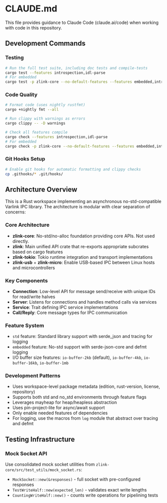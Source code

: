 # CLAUDE.md

This file provides guidance to Claude Code (claude.ai/code) when working with code in this repository.

## Development Commands

### Testing
```bash
# Run the full test suite, including doc tests and compile-tests
cargo test --features introspection,idl-parse
# For embedded
cargo test -p zlink-core --no-default-features --features embedded,introspection
```

### Code Quality
```bash
# Format code (uses nightly rustfmt)
cargo +nightly fmt --all

# Run clippy with warnings as errors
cargo clippy -- -D warnings

# Check all features compile
cargo check --features introspection,idl-parse
# For embedded
cargo check -p zlink-core --no-default-features --features embedded,introspection
```

### Git Hooks Setup
```bash
# Enable git hooks for automatic formatting and clippy checks
cp .githooks/* .git/hooks/
```

## Architecture Overview

This is a Rust workspace implementing an asynchronous no-std-compatible Varlink IPC library. The architecture is modular with clear separation of concerns:

### Core Architecture
- **zlink-core**: No-std/no-alloc foundation providing core APIs. Not used directly.
- **zlink**: Main unified API crate that re-exports appropriate subcrates based on cargo features
- **zlink-tokio**: Tokio runtime integration and transport implementations
- **zlink-usb** + **zlink-micro**: Enable USB-based IPC between Linux hosts and microcontrollers

### Key Components
- **Connection**: Low-level API for message send/receive with unique IDs for read/write halves
- **Server**: Listens for connections and handles method calls via services
- **Service**: Trait defining IPC service implementations
- **Call/Reply**: Core message types for IPC communication

### Feature System
- `std` feature: Standard library support with serde_json and tracing for logging
- `embedded` feature: No-std support with serde-json-core and defmt logging
- I/O buffer size features: `io-buffer-2kb` (default), `io-buffer-4kb`, `io-buffer-16kb`, `io-buffer-1mb`

### Development Patterns
- Uses workspace-level package metadata (edition, rust-version, license, repository)
- Supports both std and no_std environments through feature flags
- Leverages mayheap for heap/heapless abstraction
- Uses pin-project-lite for async/await support
- Only enable needed features of dependencies
- For logging, use the macros from `log` module that abstract over tracing and defmt

## Testing Infrastructure

### Mock Socket API
Use consolidated mock socket utilities from `zlink-core/src/test_utils/mock_socket.rs`:
- `MockSocket::new(&responses)` - full socket with pre-configured responses
- `TestWriteHalf::new(expected_len)` - validates exact write lengths
- `CountingWriteHalf::new()` - counts write operations for pipelining tests
